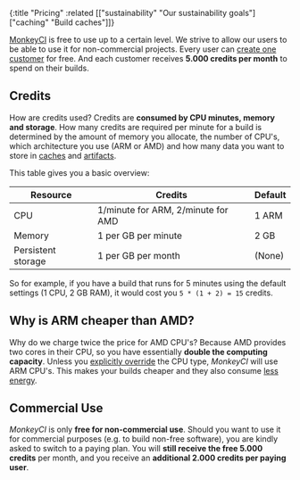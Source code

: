 {:title "Pricing"
 :related [["sustainability" "Our sustainability goals"]
           ["caching" "Build caches"]]}

[MonkeyCI](https://monkeyci.com) is free to use up to a certain level.  We strive
to allow our users to be able to use it for non-commercial projects.  Every user
can [create one customer](customer-new) for free.  And each customer receives
**5.000 credits per month** to spend on their builds.

## Credits

How are credits used?  Credits are **consumed by CPU minutes, memory and storage**.
How many credits are required per minute for a build is determined by the amount
of memory you allocate, the number of CPU's, which architecture you use (ARM or AMD)
and how many data you want to store in [caches](caching) and [artifacts](artifacts).

This table gives you a basic overview:

<table class="table table-bordered">
  <thead>
    <tr>
      <th>Resource</th>
      <th>Credits</th>
      <th>Default</th>
    </tr>
  </thead>
  <tbody>
    <tr>
      <td>CPU</td>
      <td>1/minute for ARM, 2/minute for AMD</td>
      <td>1 ARM</td>
    </tr>
    <tr>
      <td>Memory</td>
      <td>1 per GB per minute</td>
      <td>2 GB</td>
    </tr>
    <tr>
      <td>Persistent storage</td>
      <td>1 per GB per month</td>
      <td>(None)</td>
    </tr>
  </tbody>
</table>

So for example, if you have a build that runs for 5 minutes using the default settings
(1 CPU, 2 GB RAM), it would cost you `5 * (1 + 2) = 15` credits.

## Why is ARM cheaper than AMD?

Why do we charge twice the price for AMD CPU's?  Because AMD provides two cores
in their CPU, so you have essentially **double the computing capacity**.  Unless you
[explicitly override](jobs) the CPU type, *MonkeyCI* will use ARM CPU's.
This makes your builds cheaper and they also consume [less energy](sustainability).

## Commercial Use

*MonkeyCI* is only **free for non-commercial use**.  Should you want to use it for
commercial purposes (e.g. to build non-free software), you are kindly asked to
switch to a paying plan.  You will **still receive the free 5.000 credits** per month,
and you receive an **additional 2.000 credits per paying user**.